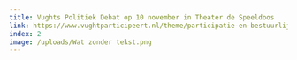 ```yaml
---
title: Vughts Politiek Debat op 10 november in Theater de Speeldoos
link: https://www.vughtparticipeert.nl/theme/participatie-en-bestuurlijke-versterking/06c6d1637c11ca1988466061eb26b1d5/#main
index: 2
image: /uploads/Wat zonder tekst.png
---
```

